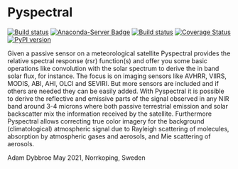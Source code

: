 Pyspectral
==========


[![Build status](https://github.com/pytroll/pyspectral/workflows/CI/badge.svg?branch=main)](https://github.com/pytroll/pyspectral/workflows/CI/badge.svg?branch=main)
[![Anaconda-Server Badge](https://anaconda.org/conda-forge/pyspectral/badges/version.svg)](https://anaconda.org/conda-forge/pyspectral)
[![Build status](https://ci.appveyor.com/api/projects/status/5lm42n0l65l5o9xn?svg=true)](https://ci.appveyor.com/project/pytroll/pyspectral)
[![Coverage Status](https://coveralls.io/repos/github/pytroll/pyspectral/badge.svg?branch=main)](https://coveralls.io/github/pytroll/pyspectral?branch=main)
[![PyPI version](https://badge.fury.io/py/pyspectral.svg)](https://badge.fury.io/py/pyspectral)

Given a passive sensor on a meteorological satellite Pyspectral provides the
relative spectral response (rsr) function(s) and offer you some basic
operations like convolution with the solar spectrum to derive the in band solar
flux, for instance. The focus is on imaging sensors like AVHRR, VIIRS, MODIS, ABI,
AHI, OLCI and SEVIRI. But more sensors are included and if others are needed they can
be easily added. With Pyspectral it is possible to derive the reflective and
emissive parts of the signal observed in any NIR band around 3-4 microns where
both passive terrestrial emission and solar backscatter mix the information
received by the satellite. Furthermore Pyspectral allows correcting true color
imagery for the background (climatological) atmospheric signal due to Rayleigh
scattering of molecules, absorption by atmospheric gases and aerosols, and Mie
scattering of aerosols.

Adam Dybbroe
May 2021, Norrkoping, Sweden
